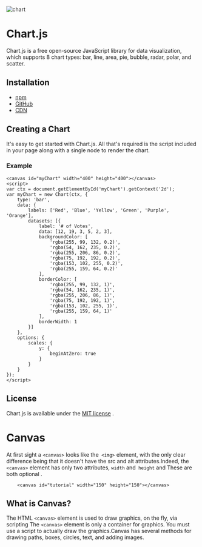 ![chart](https://www.chartjs.org/img/chartjs-logo.svg)

# Chart.js
Chart.js is a free open-source JavaScript library for data visualization, which supports 8 chart types: bar, line, area, pie, bubble, radar, polar, and scatter.

## Installation
* [npm](https://npmjs.com/package/chart.js)
* [GitHub](https://github.com/chartjs/Chart.js/releases/latest)
* [CDN](https://www.jsdelivr.com/package/npm/chart.js)

## Creating a Chart
It's easy to get started with Chart.js. All that's required is the script included in your page along with a single <canvas> node to render the chart.
    
### Example
```
<canvas id="myChart" width="400" height="400"></canvas>
<script>
var ctx = document.getElementById('myChart').getContext('2d');
var myChart = new Chart(ctx, {
    type: 'bar',
    data: {
        labels: ['Red', 'Blue', 'Yellow', 'Green', 'Purple', 'Orange'],
        datasets: [{
            label: '# of Votes',
            data: [12, 19, 3, 5, 2, 3],
            backgroundColor: [
                'rgba(255, 99, 132, 0.2)',
                'rgba(54, 162, 235, 0.2)',
                'rgba(255, 206, 86, 0.2)',
                'rgba(75, 192, 192, 0.2)',
                'rgba(153, 102, 255, 0.2)',
                'rgba(255, 159, 64, 0.2)'
            ],
            borderColor: [
                'rgba(255, 99, 132, 1)',
                'rgba(54, 162, 235, 1)',
                'rgba(255, 206, 86, 1)',
                'rgba(75, 192, 192, 1)',
                'rgba(153, 102, 255, 1)',
                'rgba(255, 159, 64, 1)'
            ],
            borderWidth: 1
        }]
    },
    options: {
        scales: {
            y: {
                beginAtZero: true
            }
        }
    }
});
</script>
```
## License
Chart.js is available under the [MIT license](https://opensource.org/licenses/MIT) .
# Canvas
At first sight a `<canvas>` looks like the` <img>` element, with the only clear difference being that it doesn't have the src and alt attributes.Indeed, the `<canvas>` element has only two attributes, `width` and` height` and These are both optional .
``` 
    <canvas id="tutorial" width="150" height="150"></canvas> 
```
## What is Canvas?
The HTML `<canvas>` element is used to draw graphics, on the fly, via scripting The `<canvas>` element is only a container for graphics. You must use a script to actually draw the graphics.Canvas has several methods for drawing paths, boxes, circles, text, and adding images.

